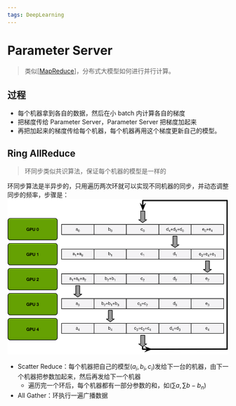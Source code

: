 ```yaml
---
tags: DeepLearning
---
```


# Parameter Server

> 类似[[MapReduce]]，分布式大模型如何进行并行计算。

## 过程

- 每个机器拿到各自的数据，然后在小 batch 内计算各自的梯度
- 把梯度传给 Parameter Server，Parameter Server 把梯度加起来
- 再把加起来的梯度传给每个机器，每个机器再用这个梯度更新自己的模型。

## Ring AllReduce

> 环同步类似共识算法，保证每个机器的模型是一样的

环同步算法是半异步的，只用遍历两次环就可以实现不同机器的同步，并动态调整同步的频率，步骤是：
![Ring AllReduce](../../../attachments/ring-allreduce.png)

- Scatter Reduce：每个机器把自己的模型$(a_i,b_i,c_i)$发给下一台的机器，由下一个机器把参数加起来，然后再发给下一个机器
  - 遍历完一个环后，每个机器都有一部分参数的和，如$(\sum a, \sum b - b_n)$
- All Gather：环执行一遍广播数据

[//begin]: # "Autogenerated link references for markdown compatibility"
[mapreduce]: ../../bigdata/hadoop/MapReduce.md "MapReduce @dean2008mapreduce"
[//end]: # "Autogenerated link references"
